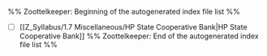 %% Zoottelkeeper: Beginning of the autogenerated index file list  %%
- [ ]  [[Z_Syllabus/1.7 Miscellaneous/HP State Cooperative Bank|HP State Cooperative Bank]]
%% Zoottelkeeper: End of the autogenerated index file list  %%
